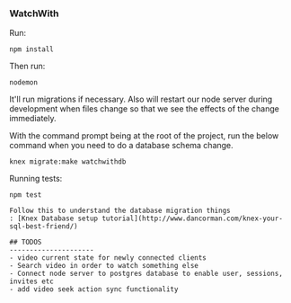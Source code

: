 ### WatchWith


Run:
```terminal
npm install
```

Then run:
```terminal
nodemon
```
It'll run migrations if necessary. Also will restart our node server during development when files change
so that we see the effects of the change immediately.

With the command prompt being at the root of the project, run the below command when you need to do a database schema change.
```
knex migrate:make watchwithdb
```

Running tests:
```terminal
npm test

Follow this to understand the database migration things
: [Knex Database setup tutorial](http://www.dancorman.com/knex-your-sql-best-friend/)

## TODOS
---------------------
- video current state for newly connected clients
- Search video in order to watch something else
- Connect node server to postgres database to enable user, sessions, invites etc
- add video seek action sync functionality
